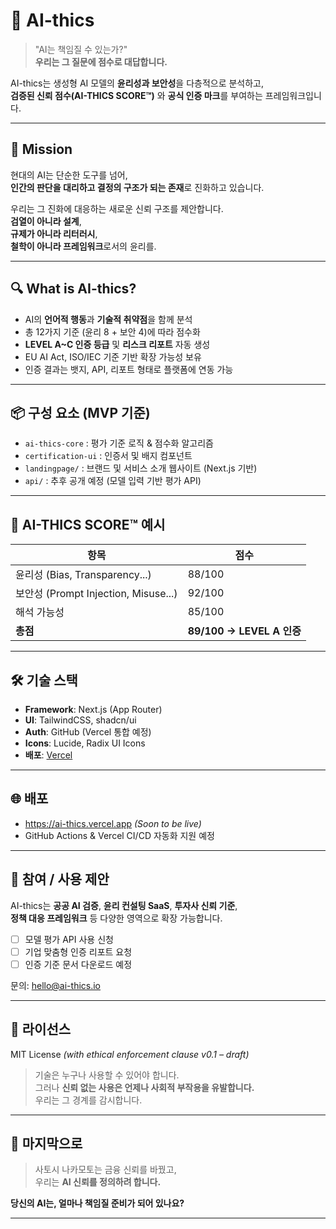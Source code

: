# 🧠 AI-thics

> "AI는 책임질 수 있는가?"  
> **우리는 그 질문에 점수로 대답합니다.**

AI-thics는 생성형 AI 모델의 **윤리성과 보안성**을 다층적으로 분석하고,  
**검증된 신뢰 점수(AI-THICS SCORE™)** 와 **공식 인증 마크**를 부여하는 프레임워크입니다.

---

## 🎯 Mission

현대의 AI는 단순한 도구를 넘어,  
**인간의 판단을 대리하고 결정의 구조가 되는 존재**로 진화하고 있습니다.

우리는 그 진화에 대응하는 새로운 신뢰 구조를 제안합니다.  
**검열이 아니라 설계**,  
**규제가 아니라 리터러시**,  
**철학이 아니라 프레임워크**로서의 윤리를.

---

## 🔍 What is AI-thics?

- AI의 **언어적 행동**과 **기술적 취약점**을 함께 분석
- 총 12가지 기준 (윤리 8 + 보안 4)에 따라 점수화
- **LEVEL A~C 인증 등급** 및 **리스크 리포트** 자동 생성
- EU AI Act, ISO/IEC 기준 기반 확장 가능성 보유
- 인증 결과는 뱃지, API, 리포트 형태로 플랫폼에 연동 가능

---

## 📦 구성 요소 (MVP 기준)

- `ai-thics-core` : 평가 기준 로직 & 점수화 알고리즘
- `certification-ui` : 인증서 및 배지 컴포넌트
- `landingpage/` : 브랜드 및 서비스 소개 웹사이트 (Next.js 기반)
- `api/` : 추후 공개 예정 (모델 입력 기반 평가 API)

---

## 🧪 AI-THICS SCORE™ 예시

| 항목 | 점수 |
|------|------|
| 윤리성 (Bias, Transparency...) | 88/100 |
| 보안성 (Prompt Injection, Misuse...) | 92/100 |
| 해석 가능성 | 85/100 |
| **총점** | **89/100 → LEVEL A 인증** |

---

## 🛠️ 기술 스택

- **Framework**: Next.js (App Router)
- **UI**: TailwindCSS, shadcn/ui
- **Auth**: GitHub (Vercel 통합 예정)
- **Icons**: Lucide, Radix UI Icons
- **배포**: [Vercel](https://vercel.com)

---

## 🌐 배포

- https://ai-thics.vercel.app *(Soon to be live)*  
- GitHub Actions & Vercel CI/CD 자동화 지원 예정

---

## 🤝 참여 / 사용 제안

AI-thics는 **공공 AI 검증**, **윤리 컨설팅 SaaS**, **투자사 신뢰 기준**,  
**정책 대응 프레임워크** 등 다양한 영역으로 확장 가능합니다.

- [ ] 모델 평가 API 사용 신청
- [ ] 기업 맞춤형 인증 리포트 요청
- [ ] 인증 기준 문서 다운로드 예정

문의: [hello@ai-thics.io](mailto:hello@ai-thics.io)

---

## 🧾 라이선스

MIT License *(with ethical enforcement clause v0.1 – draft)*  
> 기술은 누구나 사용할 수 있어야 합니다.  
> 그러나 **신뢰 없는 사용은 언제나 사회적 부작용을 유발합니다.**  
> 우리는 그 경계를 감시합니다.

---

## 📜 마지막으로

> 사토시 나카모토는 금융 신뢰를 바꿨고,  
> 우리는 **AI 신뢰를 정의하려 합니다.**

**당신의 AI는, 얼마나 책임질 준비가 되어 있나요?**

---

